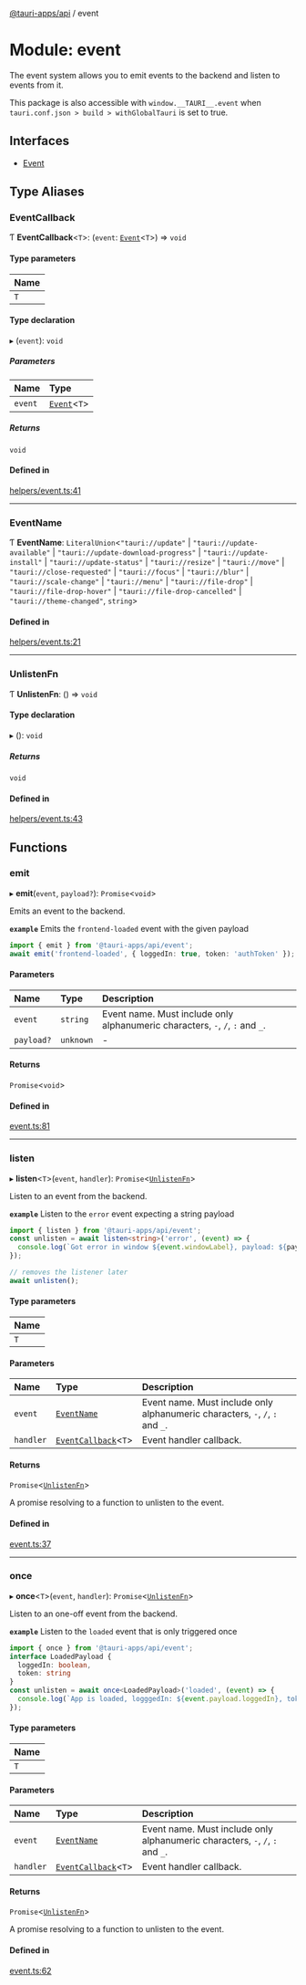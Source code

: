 [@tauri-apps/api](../README.md) / event

# Module: event

The event system allows you to emit events to the backend and listen to events from it.

This package is also accessible with `window.__TAURI__.event` when `tauri.conf.json > build > withGlobalTauri` is set to true.

## Interfaces

- [Event](../interfaces/event.Event.md)

## Type Aliases

### EventCallback

Ƭ **EventCallback**<`T`\>: (`event`: [`Event`](../interfaces/event.Event.md)<`T`\>) => `void`

#### Type parameters

| Name |
| :------ |
| `T` |

#### Type declaration

▸ (`event`): `void`

##### Parameters

| Name | Type |
| :------ | :------ |
| `event` | [`Event`](../interfaces/event.Event.md)<`T`\> |

##### Returns

`void`

#### Defined in

[helpers/event.ts:41](https://github.com/tauri-apps/tauri/blob/f5f9f10/tooling/api/src/helpers/event.ts#L41)

___

### EventName

Ƭ **EventName**: `LiteralUnion`<``"tauri://update"`` \| ``"tauri://update-available"`` \| ``"tauri://update-download-progress"`` \| ``"tauri://update-install"`` \| ``"tauri://update-status"`` \| ``"tauri://resize"`` \| ``"tauri://move"`` \| ``"tauri://close-requested"`` \| ``"tauri://focus"`` \| ``"tauri://blur"`` \| ``"tauri://scale-change"`` \| ``"tauri://menu"`` \| ``"tauri://file-drop"`` \| ``"tauri://file-drop-hover"`` \| ``"tauri://file-drop-cancelled"`` \| ``"tauri://theme-changed"``, `string`\>

#### Defined in

[helpers/event.ts:21](https://github.com/tauri-apps/tauri/blob/f5f9f10/tooling/api/src/helpers/event.ts#L21)

___

### UnlistenFn

Ƭ **UnlistenFn**: () => `void`

#### Type declaration

▸ (): `void`

##### Returns

`void`

#### Defined in

[helpers/event.ts:43](https://github.com/tauri-apps/tauri/blob/f5f9f10/tooling/api/src/helpers/event.ts#L43)

## Functions

### emit

▸ **emit**(`event`, `payload?`): `Promise`<`void`\>

Emits an event to the backend.

**`example`** Emits the `frontend-loaded` event with the given payload
```typescript
import { emit } from '@tauri-apps/api/event';
await emit('frontend-loaded', { loggedIn: true, token: 'authToken' });
```

#### Parameters

| Name | Type | Description |
| :------ | :------ | :------ |
| `event` | `string` | Event name. Must include only alphanumeric characters, `-`, `/`, `:` and `_`. |
| `payload?` | `unknown` | - |

#### Returns

`Promise`<`void`\>

#### Defined in

[event.ts:81](https://github.com/tauri-apps/tauri/blob/f5f9f10/tooling/api/src/event.ts#L81)

___

### listen

▸ **listen**<`T`\>(`event`, `handler`): `Promise`<[`UnlistenFn`](event.md#unlistenfn)\>

Listen to an event from the backend.

**`example`** Listen to the `error` event expecting a string payload
```typescript
import { listen } from '@tauri-apps/api/event';
const unlisten = await listen<string>('error', (event) => {
  console.log(`Got error in window ${event.windowLabel}, payload: ${payload}`);
});

// removes the listener later
await unlisten();
```

#### Type parameters

| Name |
| :------ |
| `T` |

#### Parameters

| Name | Type | Description |
| :------ | :------ | :------ |
| `event` | [`EventName`](event.md#eventname) | Event name. Must include only alphanumeric characters, `-`, `/`, `:` and `_`. |
| `handler` | [`EventCallback`](event.md#eventcallback)<`T`\> | Event handler callback. |

#### Returns

`Promise`<[`UnlistenFn`](event.md#unlistenfn)\>

A promise resolving to a function to unlisten to the event.

#### Defined in

[event.ts:37](https://github.com/tauri-apps/tauri/blob/f5f9f10/tooling/api/src/event.ts#L37)

___

### once

▸ **once**<`T`\>(`event`, `handler`): `Promise`<[`UnlistenFn`](event.md#unlistenfn)\>

Listen to an one-off event from the backend.

**`example`** Listen to the `loaded` event that is only triggered once
```typescript
import { once } from '@tauri-apps/api/event';
interface LoadedPayload {
  loggedIn: boolean,
  token: string
}
const unlisten = await once<LoadedPayload>('loaded', (event) => {
  console.log(`App is loaded, logggedIn: ${event.payload.loggedIn}, token: ${event.payload.token}`);
});
```

#### Type parameters

| Name |
| :------ |
| `T` |

#### Parameters

| Name | Type | Description |
| :------ | :------ | :------ |
| `event` | [`EventName`](event.md#eventname) | Event name. Must include only alphanumeric characters, `-`, `/`, `:` and `_`. |
| `handler` | [`EventCallback`](event.md#eventcallback)<`T`\> | Event handler callback. |

#### Returns

`Promise`<[`UnlistenFn`](event.md#unlistenfn)\>

A promise resolving to a function to unlisten to the event.

#### Defined in

[event.ts:62](https://github.com/tauri-apps/tauri/blob/f5f9f10/tooling/api/src/event.ts#L62)
